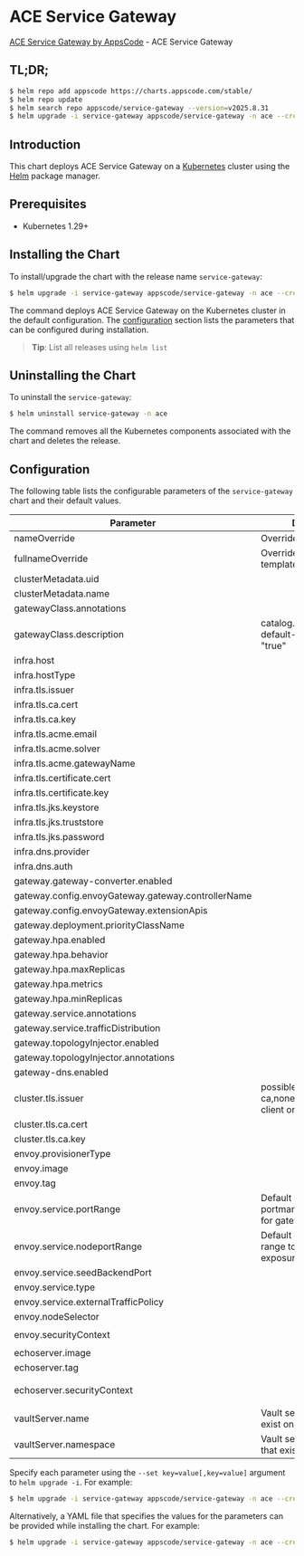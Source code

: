# ACE Service Gateway

[ACE Service Gateway by AppsCode](https://github.com/appscode-cloud) - ACE Service Gateway

## TL;DR;

```bash
$ helm repo add appscode https://charts.appscode.com/stable/
$ helm repo update
$ helm search repo appscode/service-gateway --version=v2025.8.31
$ helm upgrade -i service-gateway appscode/service-gateway -n ace --create-namespace --version=v2025.8.31
```

## Introduction

This chart deploys ACE Service Gateway on a [Kubernetes](http://kubernetes.io) cluster using the [Helm](https://helm.sh) package manager.

## Prerequisites

- Kubernetes 1.29+

## Installing the Chart

To install/upgrade the chart with the release name `service-gateway`:

```bash
$ helm upgrade -i service-gateway appscode/service-gateway -n ace --create-namespace --version=v2025.8.31
```

The command deploys ACE Service Gateway on the Kubernetes cluster in the default configuration. The [configuration](#configuration) section lists the parameters that can be configured during installation.

> **Tip**: List all releases using `helm list`

## Uninstalling the Chart

To uninstall the `service-gateway`:

```bash
$ helm uninstall service-gateway -n ace
```

The command removes all the Kubernetes components associated with the chart and deletes the release.

## Configuration

The following table lists the configurable parameters of the `service-gateway` chart and their default values.

|                     Parameter                      |                            Description                             |                                                                                                      Default                                                                                                      |
|----------------------------------------------------|--------------------------------------------------------------------|-------------------------------------------------------------------------------------------------------------------------------------------------------------------------------------------------------------------|
| nameOverride                                       | Overrides name template                                            | <code>""</code>                                                                                                                                                                                                   |
| fullnameOverride                                   | Overrides fullname template                                        | <code>""</code>                                                                                                                                                                                                   |
| clusterMetadata.uid                                |                                                                    | <code>tbd</code>                                                                                                                                                                                                  |
| clusterMetadata.name                               |                                                                    | <code>tbd</code>                                                                                                                                                                                                  |
| gatewayClass.annotations                           |                                                                    | <code>{}</code>                                                                                                                                                                                                   |
| gatewayClass.description                           | catalog.appscode.com/is-default-gatewayclass: "true"               | <code>""</code>                                                                                                                                                                                                   |
| infra.host                                         |                                                                    | <code>chart-example.local</code>                                                                                                                                                                                  |
| infra.hostType                                     |                                                                    | <code>domain</code>                                                                                                                                                                                               |
| infra.tls.issuer                                   |                                                                    | <code>"ca" # ca,letsencrypt,letsencrypt-staging,external</code>                                                                                                                                                   |
| infra.tls.ca.cert                                  |                                                                    | <code>""</code>                                                                                                                                                                                                   |
| infra.tls.ca.key                                   |                                                                    | <code>""</code>                                                                                                                                                                                                   |
| infra.tls.acme.email                               |                                                                    | <code>ops@appscode.com</code>                                                                                                                                                                                     |
| infra.tls.acme.solver                              |                                                                    | <code>Gateway</code>                                                                                                                                                                                              |
| infra.tls.acme.gatewayName                         |                                                                    | <code>backend</code>                                                                                                                                                                                              |
| infra.tls.certificate.cert                         |                                                                    | <code>""</code>                                                                                                                                                                                                   |
| infra.tls.certificate.key                          |                                                                    | <code>""</code>                                                                                                                                                                                                   |
| infra.tls.jks.keystore                             |                                                                    | <code></code>                                                                                                                                                                                                     |
| infra.tls.jks.truststore                           |                                                                    | <code></code>                                                                                                                                                                                                     |
| infra.tls.jks.password                             |                                                                    | <code>""</code>                                                                                                                                                                                                   |
| infra.dns.provider                                 |                                                                    | <code>"external" # external,cloudflare,route53,cloudDNS</code>                                                                                                                                                    |
| infra.dns.auth                                     |                                                                    | <code>{}</code>                                                                                                                                                                                                   |
| gateway.gateway-converter.enabled                  |                                                                    | <code>false</code>                                                                                                                                                                                                |
| gateway.config.envoyGateway.gateway.controllerName |                                                                    | <code>gateway.voyagermesh.com/ace</code>                                                                                                                                                                          |
| gateway.config.envoyGateway.extensionApis          |                                                                    | <code>{}</code>                                                                                                                                                                                                   |
| gateway.deployment.priorityClassName               |                                                                    | <code>system-cluster-critical</code>                                                                                                                                                                              |
| gateway.hpa.enabled                                |                                                                    | <code>false</code>                                                                                                                                                                                                |
| gateway.hpa.behavior                               |                                                                    | <code>{}</code>                                                                                                                                                                                                   |
| gateway.hpa.maxReplicas                            |                                                                    | <code>0</code>                                                                                                                                                                                                    |
| gateway.hpa.metrics                                |                                                                    | <code>[]</code>                                                                                                                                                                                                   |
| gateway.hpa.minReplicas                            |                                                                    | <code>0</code>                                                                                                                                                                                                    |
| gateway.service.annotations                        |                                                                    | <code>{}</code>                                                                                                                                                                                                   |
| gateway.service.trafficDistribution                |                                                                    | <code>""</code>                                                                                                                                                                                                   |
| gateway.topologyInjector.enabled                   |                                                                    | <code>false</code>                                                                                                                                                                                                |
| gateway.topologyInjector.annotations               |                                                                    | <code>{}</code>                                                                                                                                                                                                   |
| gateway-dns.enabled                                |                                                                    | <code>false</code>                                                                                                                                                                                                |
| cluster.tls.issuer                                 | possible values: ca,none,vault. none for client orgs, ca othereise | <code>"ca"</code>                                                                                                                                                                                                 |
| cluster.tls.ca.cert                                |                                                                    | <code>""</code>                                                                                                                                                                                                   |
| cluster.tls.ca.key                                 |                                                                    | <code>""</code>                                                                                                                                                                                                   |
| envoy.provisionerType                              |                                                                    | <code>Deployment # DaemonSet</code>                                                                                                                                                                               |
| envoy.image                                        |                                                                    | <code>ghcr.io/voyagermesh/envoy</code>                                                                                                                                                                            |
| envoy.tag                                          |                                                                    | <code>"v1.34.1-ac"</code>                                                                                                                                                                                         |
| envoy.service.portRange                            | Default listener portmanager range to use for gateway exposure     | <code>"10000-12767"</code>                                                                                                                                                                                        |
| envoy.service.nodeportRange                        | Default node portmanager range to use for gateway exposure         | <code>"30000-32767"</code>                                                                                                                                                                                        |
| envoy.service.seedBackendPort                      |                                                                    | <code>8080</code>                                                                                                                                                                                                 |
| envoy.service.type                                 |                                                                    | <code>LoadBalancer # ClusterIP, LoadBalancer, NodePort</code>                                                                                                                                                     |
| envoy.service.externalTrafficPolicy                |                                                                    | <code>Cluster # Local</code>                                                                                                                                                                                      |
| envoy.nodeSelector                                 |                                                                    | <code>{}</code>                                                                                                                                                                                                   |
| envoy.securityContext                              |                                                                    | <code>{"allowPrivilegeEscalation":false,"capabilities":{"drop":["ALL"]},"privileged":false,"runAsNonRoot":true,"runAsUser":65534,"seccompProfile":{"type":"RuntimeDefault"}}</code>                               |
| echoserver.image                                   |                                                                    | <code>ghcr.io/voyagermesh/echoserver</code>                                                                                                                                                                       |
| echoserver.tag                                     |                                                                    | <code>"v20221109"</code>                                                                                                                                                                                          |
| echoserver.securityContext                         |                                                                    | <code>{"allowPrivilegeEscalation":false,"capabilities":{"drop":["ALL"]},"privileged":false,"readOnlyRootFilesystem":true,"runAsNonRoot":true,"runAsUser":65534,"seccompProfile":{"type":"RuntimeDefault"}}</code> |
| vaultServer.name                                   | Vault server name that exist on cluster                            | <code>"vault"</code>                                                                                                                                                                                              |
| vaultServer.namespace                              | Vault server namespace that exist on cluster                       | <code>"ace"</code>                                                                                                                                                                                                |


Specify each parameter using the `--set key=value[,key=value]` argument to `helm upgrade -i`. For example:

```bash
$ helm upgrade -i service-gateway appscode/service-gateway -n ace --create-namespace --version=v2025.8.31 --set clusterMetadata.uid=tbd
```

Alternatively, a YAML file that specifies the values for the parameters can be provided while
installing the chart. For example:

```bash
$ helm upgrade -i service-gateway appscode/service-gateway -n ace --create-namespace --version=v2025.8.31 --values values.yaml
```
